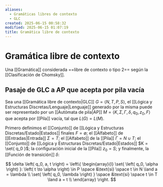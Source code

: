 ```yaml
---
aliases:
  - Gramáticas libres de contexto
  - GLC
created: 2025-06-15 00:58:32
modified: 2025-06-15 01:07:19
title: Gramática libre de contexto
---
```


# Gramática libre de contexto

Una [[Gramática]] considerada ==libre de contexto o tipo 2== según la [[Clasificación de Chomsky]].

## Pasaje de GLC a AP que acepta por pila vacía

Sea una [[Gramática libre de contexto|GLC]] $G = \left< N, T, P, S \right>$, el [[Lógica y Estructuras Discretas/Lenguaje|Lenguaje]] generado por la misma puede ser representado por un [[Autómata de pila|AP]] $M = \left< K, \Sigma, \Gamma, \delta, q_0, z_0, F \right>$ que acepta por [[Pila]] vacía, tal que $L(G) = L(M)$.

Primero definimos el [[Conjunto]] de [[Lógica y Estructuras Discretas/Estado|Estados]] finales $F = \emptyset$; el [[Alfabeto]] de [[Entradas|Entrada]] $\Sigma = T$; el [[Alfabeto]] de la [[Pila]] $\Gamma = N \cup T$; el [[Conjunto]] de [[Lógica y Estructuras Discretas/Estado|Estados]] $K = \set{ q_0 }$; la configuración inicial de la [[Pila]] $z_0 = S$; y finalmente, la [[Función de transición]] $\delta$:

$$
\delta \left( q_0, a, t \right) =
\left\{
    \begin{array}{l}
        \set{ \left( q_0, \alpha \right) }: \left( t \to \alpha \right) \in P \space &\text{si} \space t \in N \land a = \lambda \\
        \set{ \left( q_0, \lambda \right) } \space &\text{si} \space t \in T \land a = t \\
    \end{array}
\right.
$$
